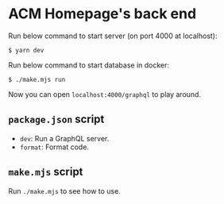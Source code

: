ACM Homepage's back end
===============================================================================

Run below command to start server (on port 4000 at localhost):
``` shell
$ yarn dev
```

Run below command to start database in docker:
``` shell
$ ./make.mjs run
```

Now you can open `localhost:4000/graphql` to play around.

`package.json` script
-------------------------------------------------------------------------------

- `dev`: Run a GraphQL server.
- `format`: Format code.

`make.mjs` script
-------------------------------------------------------------------------------

Run `./make.mjs` to see how to use.

